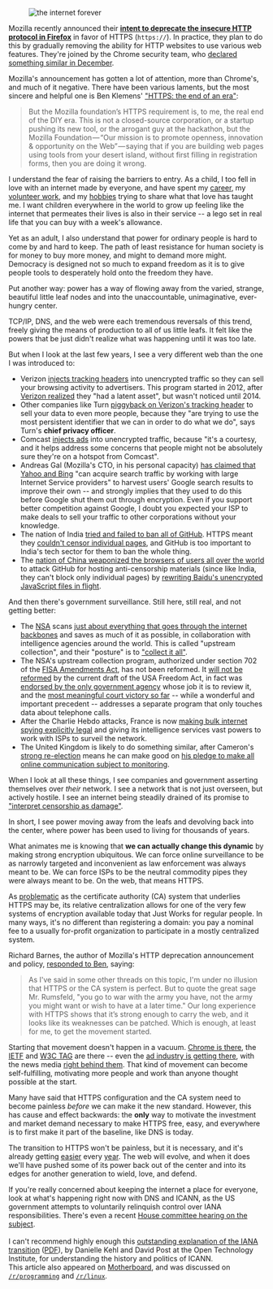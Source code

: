 <figure>
<img title="the internet forever" src="https://konklone.com/assets/images/blog/deprecating-http/deprecating-http.jpg" />
</figure>

Mozilla recently announced their **[intent to deprecate the insecure HTTP protocol in Firefox](https://blog.mozilla.org/security/2015/04/30/deprecating-non-secure-http/)** in favor of HTTPS (`https://`). In practice, they plan to do this by gradually removing the ability for HTTP websites to use various web features. They're joined by the Chrome security team, who [declared something similar in December](https://www.chromium.org/Home/chromium-security/marking-http-as-non-secure).

Mozilla's announcement has gotten a lot of attention, more than Chrome's, and much of it negative. There have been various laments, but the most sincere and helpful one is Ben Klemens' ["HTTPS: the end of an era"](https://medium.com/@b_k/https-the-end-of-an-era-c106acded474):

> But the Mozilla foundation’s HTTPS requirement is, to me, the real end of the DIY era. This is not a closed-source corporation, or a startup pushing its new tool, or the arrogant guy at the hackathon, but the Mozilla Foundation — “Our mission is to promote openness, innovation & opportunity on the Web” — saying that if you are building web pages using tools from your desert island, without first filling in registration forms, then you are doing it wrong.

I understand the fear of raising the barriers to entry. As a child, I too fell in love with an internet made by everyone, and have spent my [career](https://konklone.com/resume), my [volunteer work](https://konklone.com/post/owning-your-email-address-the-workshop), and my [hobbies](https://konklone.com/post/isitchristmas-dot-com-2013-more-and-better) trying to share what that love has taught me. I want children everywhere in the world to grow up feeling like the internet that permeates their lives is also in their service -- a lego set in real life that you can buy with a week's allowance.

Yet as an adult, I also understand that power for ordinary people is hard to come by and hard to keep. The path of least resistance for human society is for money to buy more money, and might to demand more might. Democracy is designed not so much to expand freedom as it is to give people tools to desperately hold onto the freedom they have.

Put another way: power has a way of flowing away from the varied, strange, beautiful little leaf nodes and into the unaccountable, unimaginative, ever-hungry center.

TCP/IP, DNS, and the web were each tremendous reversals of this trend, freely giving the means of production to all of us little leafs. It felt like the powers that be just didn't realize what was happening until it was too late.

But when I look at the last few years, I see a very different web than the one I was introduced to:

* Verizon [injects tracking headers](http://www.forbes.com/sites/kashmirhill/2014/10/28/find-out-whether-this-privacy-killing-super-cookie-is-on-your-phone/) into unencrypted traffic so they can sell your browsing activity to advertisers. This program started in 2012, after [Verizon realized](http://www.fiercemobileit.com/story/verizon-app-usage-monitoring-raises-consumer-privacy-fears/2012-10-16) they "had a latent asset", but wasn't noticed until 2014.
* Other companies like Turn [piggyback on Verizon's tracking header](http://webpolicy.org/2015/01/14/turn-verizon-zombie-cookie/) to sell your data to even more people, because they "are trying to use the most persistent identifier that we can in order to do what we do", says Turn's **chief privacy officer**.
* Comcast [injects ads](http://arstechnica.com/tech-policy/2014/09/why-comcasts-javascript-ad-injections-threaten-security-net-neutrality/) into unencrypted traffic, because "it's a courtesy, and it helps address some concerns that people might not be absolutely sure they're on a hotspot from Comcast".
* Andreas Gal (Mozilla's CTO, in his personal capacity) [has claimed that Yahoo and Bing](http://andreasgal.com/2015/03/30/data-is-at-the-heart-of-search-but-who-has-access-to-it/) "can acquire search traffic by working with large Internet Service providers" to harvest users' Google search results to improve their own -- and strongly implies that they used to do this before Google shut them out through encryption. Even if you support better competition against Google, I doubt you expected your ISP to make deals to sell your traffic to other corporations without your knowledge.
* The nation of India [tried and failed to ban all of GitHub](http://techcrunch.com/2014/12/31/indian-government-censorsht/). HTTPS meant they [couldn't censor individual pages](http://ben.balter.com/2015/01/06/https-all-the-things/), and GitHub is too important to India's tech sector for them to ban the whole thing.
* The [nation of China weaponized the browsers of users all over the world](http://www.vox.com/2015/3/30/8315281/github-chinese-ddos-attacks) to attack GitHub for hosting anti-censorship materials (since like India, they can't block only individual pages) by [rewriting Baidu's unencrypted JavaScript files in flight](https://citizenlab.org/2015/04/chinas-great-cannon/).

And then there's government surveillance. Still here, still real, and not getting better:

* The [NSA](https://www.nsa.gov) scans [just about everything that goes through the internet backbones](https://en.wikipedia.org/wiki/XKeyscore) and saves as much of it as possible, in collaboration with intelligence agencies around the world. This is called "upstream collection", and their "posture" is to ["collect it all"](https://www.aclu.org/files/natsec/nsa/20140722/New%20Data%20Collection%20Posture.pdf).
* The NSA's upstream collection program, authorized under section 702 of the [FISA Amendments Act](https://en.wikipedia.org/wiki/Foreign_Intelligence_Surveillance_Act_of_1978_Amendments_Act_of_2008#Foreign_surveillance), has not been reformed. It [will not be reformed](https://www.eff.org/deeplinks/2015/05/usa-freedom-markup-glimpse-fight-reform-section-702) by the current draft of the USA Freedom Act, in fact was [endorsed by the only government agency](http://www.nytimes.com/2014/07/03/world/privacy-board-backs-nsa-program-that-taps-internet-in-us.html) whose job it is to review it, and the [most meaningful court victory so far](http://www.theverge.com/2015/5/7/8565111/appeals-court-rules-against-nsa-phone-collection-aclu-clapper) -- while a wonderful and important precedent -- addresses a separate program that only touches data about telephone calls.
* After the Charlie Hebdo attacks, France is now [making bulk internet spying explicitly legal](http://www.nytimes.com/2015/05/06/world/europe/french-legislators-approve-sweeping-intelligence-bill.html?_r=0) and giving its intelligence services vast powers to work with ISPs to surveil the network.
* The United Kingdom is likely to do something similar, after Cameron's [strong re-election](http://www.nytimes.com/2015/05/09/world/europe/david-cameron-and-conservatives-emerge-victorious-in-british-election.html) means he can make good on [his pledge to make all online communication subject to monitoring](http://www.telegraph.co.uk/technology/internet-security/11340621/Spies-should-be-able-to-monitor-all-online-messaging-says-David-Cameron.html).

When I look at all these things, I see companies and government asserting themselves over _their_ network. I see a network that is not just overseen, but actively hostile. I see an internet being steadily drained of its promise to ["interpret censorship as damage"](https://en.wikiquote.org/wiki/John_Gilmore).

In short, I see power moving away from the leafs and devolving back into the center, where power has been used to living for thousands of years.

What animates me is knowing that **we can actually change this dynamic** by making strong encryption ubiquitous. We can force online surveillance to be as narrowly targeted and inconvenient as law enforcement was always meant to be. We can force ISPs to be the neutral commodity pipes they were always meant to be. On the web, that means HTTPS.

As [problematic](https://konklone.com/post/certificate-authorities-are-actually-a-tremendous-problem) as the certificate authority (CA) system that underlies HTTPS may be, its relative centralization allows for one of the very few systems of encryption available today that Just Works for regular people. In many ways, it's no different than registering a domain: you pay a nominal fee to a usually for-profit organization to participate in a mostly centralized system.

Richard Barnes, the author of Mozilla's HTTP deprecation announcement and policy, [responded to Ben](https://medium.com/@rlbarnes/hey-ben-this-is-richard-the-guy-who-wrote-the-blog-post-that-kicked-this-all-off-thanks-for-59e8a013b68a), saying:

> As I've said in some other threads on this topic, I'm under no illusion that HTTPS or the CA system is perfect. But to quote the great sage Mr. Rumsfeld, "you go to war with the army you have, not the army you might want or wish to have at a later time." Our long experience with HTTPS shows that it’s strong enough to carry the web, and it looks like its weaknesses can be patched. Which is enough, at least for me, to get the movement started.

Starting that movement doesn't happen in a vacuum. [Chrome is there](https://www.chromium.org/Home/chromium-security/marking-http-as-non-secure), the [IETF](https://datatracker.ietf.org/doc/rfc7258/) and [W3C TAG](http://www.w3.org/2001/tag/doc/web-https) are there -- even the [ad industry is getting there](http://www.iab.net/iablog/2015/03/adopting-encryption-the-need-for-https.html), with the news media [right behind them](http://open.blogs.nytimes.com/2014/11/13/embracing-https/). That kind of movement can become self-fulfilling, motivating more people and work than anyone thought possible at the start.

Many have said that HTTPS configuration and the CA system need to become painless _before_ we can make it the new standard. However, this has cause and effect backwards: the **only** way to motivate the investment and market demand necessary to make HTTPS free, easy, and everywhere is to first make it part of the baseline, like DNS is today.

The transition to HTTPS won't be painless, but it is necessary, and it's already getting [easier](https://sslmate.com) every [year](https://letsencrypt.org). The web will evolve, and when it does we'll have pushed some of its power back out of the center and into its edges for another generation to wield, love, and defend.

<div class="callout">
If you're really concerned about keeping the internet a place for everyone, look at what's happening right now with DNS and ICANN, as the US government attempts to voluntarily relinquish control over IANA responsibilities. There's even a recent <a href="https://energycommerce.house.gov/hearing/stakeholder-perspectives-iana-transition">House committee hearing on the subject</a>. 
<br/><br/>I can't recommend highly enough this <a href="https://www.newamerica.org/oti/controlling-internet-infrastructure/">outstanding explanation of the IANA transition</a> (<a href="https://static.newamerica.org/attachments/2964-controlling-internet-infrastructure/IANA_Paper_No_1_Final.32d31198a3da4e0d859f989306f6d480.pdf">PDF</a>), by Danielle Kehl and David Post at the Open Technology Institute, for understanding the history and politics of ICANN.
</div>

<div class="footer-text">
This article also appeared on <a href="http://motherboard.vice.com/read/the-web-is-deprecating-http-and-its-going-to-be-okay">Motherboard</a>, and was discussed on <a href="http://www.reddit.com/r/programming/comments/35vm9r/were_deprecating_http_and_its_going_to_be_okay/"><code>/r/programming</code></a> and <a href="http://www.reddit.com/r/linux/comments/35vtus/were_deprecating_http_and_its_going_to_be_okay/"><code>/r/linux</code></a>.
</div>